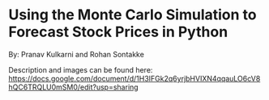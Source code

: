 # Using the Monte Carlo Simulation to Forecast Stock Prices in Python
By: Pranav Kulkarni and Rohan Sontakke 

Description and images can be found here: https://docs.google.com/document/d/1H3IFGk2q6yrjbHVIXN4qqauLO6cV8hQC6TRQLU0mSM0/edit?usp=sharing
